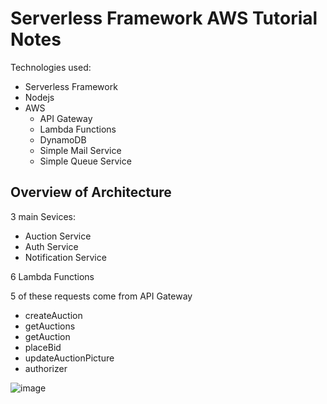 # Serverless Framework AWS Tutorial Notes

Technologies used:
- Serverless Framework
- Nodejs
- AWS
  - API Gateway
  - Lambda Functions
  - DynamoDB
  - Simple Mail Service
  - Simple Queue Service

## Overview of Architecture 

3 main Sevices:
- Auction Service
- Auth Service
- Notification Service



6 Lambda Functions

5 of these requests come from API Gateway

- createAuction
- getAuctions
- getAuction
- placeBid
- updateAuctionPicture
- authorizer

![image](https://user-images.githubusercontent.com/10774349/229365271-c0552e9c-cc62-43aa-a466-c54f1432cc55.png)


